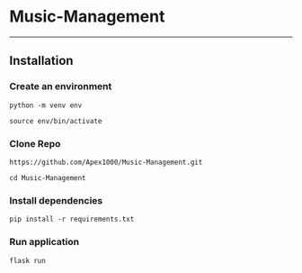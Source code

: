 # Music-Management

<hr>

## Installation 

### Create an environment
```
python -m venv env
```

```
source env/bin/activate
```

### Clone Repo
```
https://github.com/Apex1000/Music-Management.git
```
```
cd Music-Management
```

### Install dependencies
```
pip install -r requirements.txt
```
### Run application
```
flask run
```
